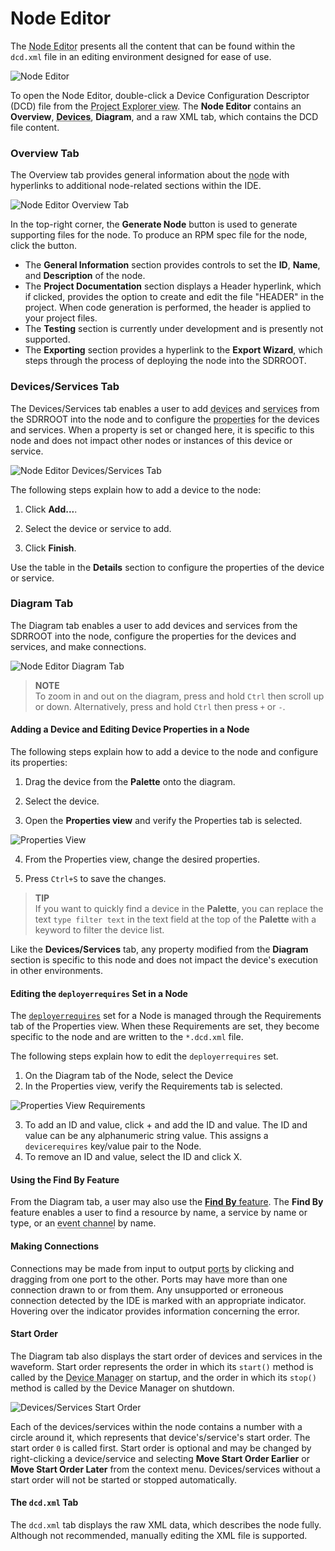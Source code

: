 # Node Editor

The <abbr title="See Glossary.">Node Editor</abbr> presents all the content that can be found within the `dcd.xml` file in an editing environment designed for ease of use.

![Node Editor](img/dcdDiagram.png)

To open the Node Editor, double-click a Device Configuration Descriptor (DCD) file from the <abbr title="See Glossary.">Project Explorer view</abbr>. The **Node Editor** contains an **Overview**, **<abbr title="See Glossary.">Devices</abbr>**, **Diagram**, and a raw XML tab, which contains the DCD file content.

### Overview Tab
The Overview tab provides general information about the <abbr title="See Glossary.">node</abbr> with hyperlinks to additional node-related sections within the IDE.

![Node Editor Overview Tab](img/dcdOverview.png)

In the top-right corner, the **Generate Node** button is used to generate supporting files for the node. To produce an RPM spec file for the node, click the button.

  - The **General Information** section provides controls to set the **ID**, **Name**, and **Description** of the node.
  - The **Project Documentation** section displays a Header hyperlink, which if clicked, provides the option to create and edit the file "HEADER" in the project. When code generation is performed, the header is applied to your project files.
  - The **Testing** section is currently under development and is presently not supported.
  - The **Exporting** section provides a hyperlink to the **Export Wizard**, which steps through the process of deploying the node into the SDRROOT.

### Devices/Services Tab
The Devices/Services tab enables a user to add <abbr title="See Glossary.">devices</abbr> and <abbr title="See Glossary.">services</abbr> from the SDRROOT into the node and to configure the <abbr title="See Glossary.">properties</abbr> for the devices and services. When a property is set or changed here, it is specific to this node and does not impact other nodes or instances of this device or service.

![Node Editor Devices/Services Tab](img/dcdDevices.png)

The following steps explain how to add a device to the node:

1.  Click **Add...**.

2.  Select the device or service to add.

3.  Click **Finish**.

Use the table in the **Details** section to configure the properties of the device or service.

### Diagram Tab
The Diagram tab enables a user to add devices and services from the SDRROOT into the node, configure the properties for the devices and services, and make connections.

![Node Editor Diagram Tab](img/dcdDiagram.png)


> **NOTE**  
> To zoom in and out on the diagram, press and hold `Ctrl` then scroll up or down. Alternatively, press and hold `Ctrl` then press `+` or `-`.  

#### Adding a Device and Editing Device Properties in a Node
The following steps explain how to add a device to the node and configure its properties:

1.  Drag the device from the **Palette** onto the diagram.

2.  Select the device.

3.  Open the **Properties view** and verify the Properties tab is selected.

![Properties View](img/nodeproperties.png)

4.  From the Properties view, change the desired properties.

5.  Press `Ctrl+S` to save the changes.


> **TIP**  
> If you want to quickly find a device in the **Palette**, you can replace the text `type filter text` in the text field at the top of the **Palette** with a keyword to filter the device list.  

Like the **Devices/Services** tab, any property modified from the **Diagram** section is specific to this node and does not impact the device's execution in other environments.

#### Editing the `deployerrequires` Set in a Node
The [`deployerrequires`](../../Waveforms/deployment-resources.html#binding-components-to-executable-devices) set for a Node is managed through the Requirements tab of the Properties view. When these Requirements are set, they become specific to the node and are written to the `*.dcd.xml` file.

The following steps explain how to edit the `deployerrequires` set.

1.  On the Diagram tab of the Node, select the Device
2.  In the Properties view, verify the Requirements tab is selected.

![Properties View Requirements](img/noderequirementstab.png)

3.  To add an ID and value, click + and add the ID and value. The ID and value can be any alphanumeric string value. This assigns a `devicerequires` key/value pair to the Node.
4.  To remove an ID and value, select the ID and click X.

#### Using the Find By Feature
From the Diagram tab, a user may also use the [**Find By** feature](../../Runtime-Environment/applications.html#using-the-find-by-feature). The **Find By** feature enables a user to find a resource by name, a service by name or type, or an <abbr title="See Glossary.">event channel</abbr> by name.

#### Making Connections
Connections may be made from input to output <abbr title="See Glossary.">ports</abbr> by clicking and dragging from one port to the other. Ports may have more than one connection drawn to or from them. Any unsupported or erroneous connection detected by the IDE is marked with an appropriate indicator. Hovering over the indicator provides information concerning the error.

#### Start Order
The Diagram tab also displays the start order of devices and services in the waveform.  Start order represents the order in which its `start()` method is called by the <abbr title="See Glossary.">Device Manager</abbr> on startup, and the order in which its `stop()` method is called by the Device Manager on shutdown.

![Devices/Services Start Order](img/dcd_start_order.png)

Each of the devices/services within the node contains a number with a circle around it, which represents that device's/service's start order. The start order `0` is called first. Start order is optional and may be changed by right-clicking a device/service and selecting **Move Start Order Earlier** or **Move Start Order Later** from the context menu. Devices/services without a start order will not be started or stopped automatically.

#### The `dcd.xml` Tab
The `dcd.xml` tab displays the raw XML data, which describes the node fully. Although not recommended, manually editing the XML file is supported.
